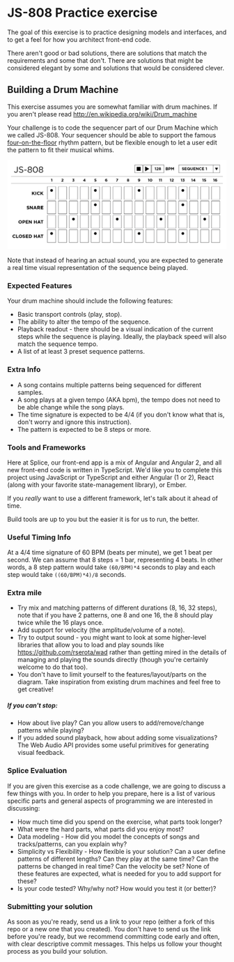 # JS-808 Practice exercise

The goal of this exercise is to practice designing models and
interfaces, and to get a feel for how you architect front-end code.

There aren't good or bad solutions, there are solutions that
match the requirements and some that don't. There are solutions that
might be considered elegant by some and solutions that would be
considered clever.

## Building a Drum Machine

This exercise assumes you are somewhat familiar with drum machines.
If you aren't
please read http://en.wikipedia.org/wiki/Drum_machine

Your challenge is to code the sequencer part of our Drum Machine which
we called JS-808. Your sequencer should be able to support the famous [four-on-the-floor](http://en.wikipedia.org/wiki/Four_on_the_floor_(music)) rhythm pattern, but be flexible enough to let a user edit the pattern to fit their musical whims.

![Example interface](/sequence-diagram.png?raw=true)

Note that instead of hearing an actual sound, you are expected to
generate a real time visual representation of the sequence being played.

### Expected Features

Your drum machine should include the following features:

* Basic transport controls (play, stop).
* The ability to alter the tempo of the sequence.
* Playback readout - there should be a visual indication of the current steps
while the sequence is playing. Ideally, the playback speed will also match the
sequence tempo.
* A list of at least 3 preset sequence patterns.


### Extra Info

* A song contains multiple patterns being sequenced for different
  samples.
* A song plays at a given tempo (AKA bpm), the tempo does not need to
  be able change while the song plays.
* The time signature is expected to be 4/4 (if you don't know what that
  is, don't worry and ignore this instruction).
* The pattern is expected to be 8 steps or more.

### Tools and Frameworks

Here at Splice, our front-end app is a mix of Angular and Angular 2, and all new front-end code is written in TypeScript. We'd like you to complete this project using JavaScript or TypeScript and either Angular (1 or 2), React (along with your favorite state-management library), or Ember.

If you *really* want to use a different framework, let's talk about it ahead of time.

Build tools are up to you but the easier it is for us to run, the better.


### Useful Timing Info

At a 4/4 time signature of 60 BPM (beats per minute), we get 1 beat per second.
We can assume that 8 steps = 1 bar, representing 4 beats.
In other words, a 8 step pattern would take `(60/BPM)*4` seconds to play and each step would take `((60/BPM)*4)/8` seconds.


### Extra mile

* Try mix and matching patterns of different durations (8, 16, 32 steps),
  note that if you have 2 patterns, one 8 and one 16, the 8 should play
  twice while the 16 plays once.
* Add support for velocity (the amplitude/volume of a note).
* Try to output sound - you might want to look at some higher-level libraries that allow you to load and play sounds like https://github.com/rserota/wad rather than getting mired in the details of managing and playing the sounds directly (though you're certainly welcome to do that too).
* You don't have to limit yourself to the features/layout/parts on the diagram. Take inspiration from existing drum machines and feel free to get creative!

##### If you can't stop:

* How about live play? Can you allow users to add/remove/change patterns
  while playing?
* If you added sound playback, how about adding some visualizations? The Web Audio API provides some useful primitives for generating visual feedback.


### Splice Evaluation

If you are given this exercise as a code challenge, we are going to
discuss a few things with you. In order to help you prepare, here is a
list of various specific parts and general aspects of programming we are
interested in discussing:

* How much time did you spend on the exercise, what parts took longer?
* What were the hard parts, what parts did you enjoy most?
* Data modeling - How did you model the concepts of songs and
  tracks/patterns, can you explain why?
* Simplicity vs Flexibility - How flexible is your solution? Can a user
  define patterns of different lengths? Can they play at the same time?
  Can the patterns be changed in real time? Can the velocity be set?
  None of these features are expected, what is needed for you to add
  support for these?
* Is your code tested? Why/why not? How would you test it (or better)?


### Submitting your solution

As soon as you're ready, send us a link to your repo (either a fork of this repo or a new one that you created). You don't have to send us the link before you're ready, but we recommend committing code early and often, with clear descriptive commit messages. This helps us follow your thought process as you build your solution.
